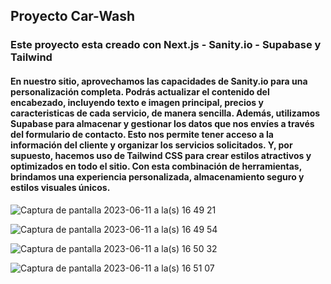 ## Proyecto Car-Wash
### Este proyecto esta creado con Next.js - Sanity.io - Supabase y Tailwind
#### En nuestro sitio, aprovechamos las capacidades de Sanity.io para una personalización completa. Podrás actualizar el contenido del encabezado, incluyendo texto e imagen principal, precios y caracteristicas de cada servicio, de manera sencilla. Además, utilizamos Supabase para almacenar y gestionar los datos que nos envíes a través del formulario de contacto. Esto nos permite tener acceso a la información del cliente y organizar los servicios solicitados. Y, por supuesto, hacemos uso de Tailwind CSS para crear estilos atractivos y optimizados en todo el sitio. Con esta combinación de herramientas, brindamos una experiencia personalizada, almacenamiento seguro y estilos visuales únicos.


![Captura de pantalla 2023-06-11 a la(s) 16 49 21](https://github.com/AgusMolinaCode/Car-wash/assets/105619330/055c379d-11b6-43a8-aee8-7215673dbce8)

![Captura de pantalla 2023-06-11 a la(s) 16 49 54](https://github.com/AgusMolinaCode/Car-wash/assets/105619330/403b2755-c468-4212-959c-3c4da2f4ccfc)

![Captura de pantalla 2023-06-11 a la(s) 16 50 32](https://github.com/AgusMolinaCode/Car-wash/assets/105619330/5d49728a-0e75-497a-90d8-4d38b9570deb)

![Captura de pantalla 2023-06-11 a la(s) 16 51 07](https://github.com/AgusMolinaCode/Car-wash/assets/105619330/85fa7111-8a0e-4813-a94c-90261adca20c)
